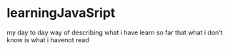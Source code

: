 # learningJavaSript
my day to day way of describing what i have learn so far that what i don't know is what i havenot read
